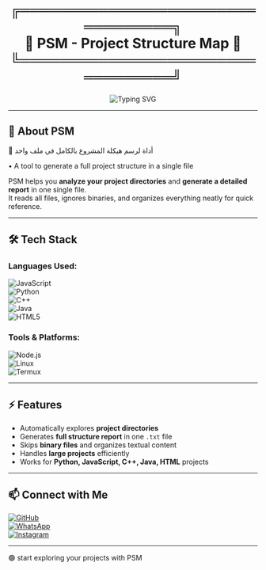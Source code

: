 <!-- Fancy Name Frame -->
<h1 align="center">
  ╔═════════════════════════════════╗<br>
  📂 PSM - Project Structure Map 📂<br>
  ╚═════════════════════════════════╝
</h1>

<!-- Typing Banner -->
<p align="center">
  <img src="https://readme-typing-svg.herokuapp.com?font=Fira+Code&size=26&duration=3000&pause=1000&color=00C2FF&center=true&vCenter=true&width=700&lines=بسم+الله%2C+Explore+your+projects+with+PSM;Generate+a+full+project+structure+in+a+single+file" alt="Typing SVG" />
</p>

---

## 🌿 About PSM

📂 أداة لرسم هيكلة المشروع بالكامل في ملف واحد  

• A tool to generate a full project structure in a single file  

PSM helps you **analyze your project directories** and **generate a detailed report** in one single file.  
It reads all files, ignores binaries, and organizes everything neatly for quick reference.

---

## 🛠 Tech Stack

### Languages Used:

![JavaScript](https://img.shields.io/badge/JavaScript-323330?style=flat&logo=javascript)  
![Python](https://img.shields.io/badge/Python-14354C?style=flat&logo=python)  
![C++](https://img.shields.io/badge/C++-00599C?style=flat&logo=cplusplus)  
![Java](https://img.shields.io/badge/Java-007396?style=flat&logo=java)  
![HTML5](https://img.shields.io/badge/HTML5-E34F26?style=flat&logo=html5)  

### Tools & Platforms:

![Node.js](https://img.shields.io/badge/Node.js-43853D?style=flat&logo=node.js)  
![Linux](https://img.shields.io/badge/Linux-FCC624?style=flat&logo=linux)  
![Termux](https://img.shields.io/badge/Termux-000000?style=flat&logo=terminal)  

---

## ⚡ Features

- Automatically explores **project directories**  
- Generates **full structure report** in one `.txt` file  
- Skips **binary files** and organizes textual content  
- Handles **large projects** efficiently  
- Works for **Python, JavaScript, C++, Java, HTML** projects  

---

## 📫 Connect with Me

[![GitHub](https://img.shields.io/badge/GitHub--181717?style=flat&logo=github)](https://github.com/Jhad00)  
[![WhatsApp](https://img.shields.io/badge/WhatsApp-25D366?style=flat&logo=whatsapp)](https://wa.me/963953391651)  
[![Instagram](https://img.shields.io/badge/Instagram-E4405F?style=flat&logo=instagram)](https://instagram.com/jhad_34)

---

🟢 start exploring your projects with PSM
